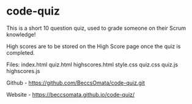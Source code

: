 # code-quiz

This is a short 10 question quiz, used to grade someone on their Scrum knowledge!

High scores are to be stored on the High Score page once the quiz is completed.

Files:
index.html
quiz.html
highscores.html
style.css
quiz.css
quiz.js
highscores.js

Github - https://github.com/BeccsOmata/code-quiz.git

Website - https://beccsomata.github.io/code-quiz/